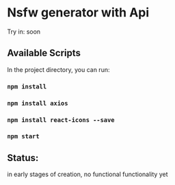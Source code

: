 # Nsfw generator with Api 

Try in: soon

## Available Scripts

In the project directory, you can run:
### `npm install`
### `npm install axios`
### `npm install react-icons --save`
### `npm start`


## Status:

in early stages of creation, no functional functionality yet